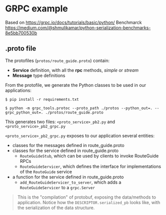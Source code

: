 # GRPC example

Based on https://grpc.io/docs/tutorials/basic/python/
Benchmarck https://medium.com/@shmulikamar/python-serialization-benchmarks-8e5bb700530b

## .proto file

The protofiles (`protos/route_guide.proto`) contain:

* **Service** definition, with all the **rpc** methods, *simple* or *stream*
* **Message** type definitions

From the protofile, we generate the Python classes to be used in our applications:

```
$ pip install -r requirements.txt

$ python -m grpc_tools.protoc --proto_path ./protos --python_out=. --grpc_python_out=. ./protos/route_guide.proto
```

This generates two files: `<proto_service>_pb2.py` and `<proto_service>_pb2_grpc.py`

`<proto_service>_pb2_grpc.py` exposes to our application several entities:

* classes for the messages defined in route_guide.proto
* classes for the service defined in route_guide.proto
	* `RouteGuideStub`, which can be used by clients to invoke RouteGuide RPCs
	* `RouteGuideServicer`, which defines the interface for implementations of the `RouteGuide` service
* a function for the service defined in route_guide.proto
	* `add_RouteGuideServicer_to_server`, which adds a `RouteGuideServicer` to a `grpc.Server`

> This is the "compilation" of protobuf, exposing the data/methods to application. Notice how the `DESCRIPTOR.serialized_pb` looks like, with the serialization of the data structure.
